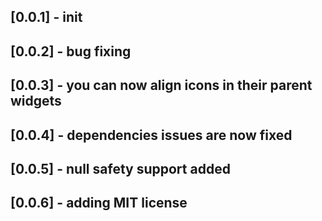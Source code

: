 ## [0.0.1] - init

## [0.0.2] - bug fixing
## [0.0.3] - you can now align icons in their parent widgets
## [0.0.4] - dependencies issues are now fixed
## [0.0.5] - null safety support added
## [0.0.6] - adding MIT license
